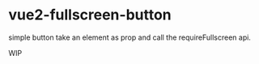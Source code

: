 # vue2-fullscreen-button

simple button take an element as prop and call the requireFullscreen api.

WIP
